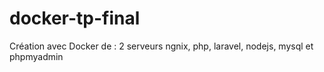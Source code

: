 # docker-tp-final
Création avec Docker de : 2 serveurs ngnix, php, laravel, nodejs, mysql et phpmyadmin
